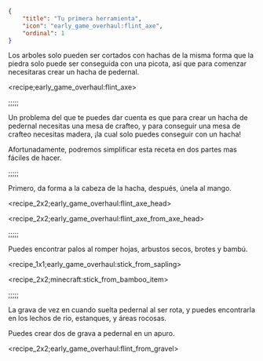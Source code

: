 ```json
{
	"title": "Tu primera herramienta",
	"icon": "early_game_overhaul:flint_axe",
	"ordinal": 1
}
```

Los arboles solo pueden ser cortados con hachas de la misma forma que la piedra solo puede ser conseguida con una picota, así que para comenzar necesitaras crear un hacha de pedernal.

<recipe;early_game_overhaul:flint_axe>

;;;;;

Un problema del que te puedes dar cuenta es que para crear un hacha de pedernal necesitas una mesa de crafteo, y para conseguir una mesa de crafteo necesitas madera, ¡la cual solo puedes conseguir con un hacha!


Afortunadamente, podremos simplificar esta receta en dos partes mas fáciles de hacer.

;;;;;

Primero, da forma a la cabeza de la hacha, después, únela al mango.

<recipe_2x2;early_game_overhaul:flint_axe_head>

<recipe_2x2;early_game_overhaul:flint_axe_from_axe_head>

;;;;;

Puedes encontrar palos al romper hojas, arbustos secos, brotes y bambú.

<recipe_1x1;early_game_overhaul:stick_from_sapling>

<recipe_2x2;minecraft:stick_from_bamboo_item>

;;;;;

La grava de vez en cuando suelta pedernal al ser rota, y puedes encontrarla en los lechos de rio, estanques, y áreas rocosas.


Puedes crear dos de grava a pedernal en un apuro.

<recipe_2x2;early_game_overhaul:flint_from_gravel>